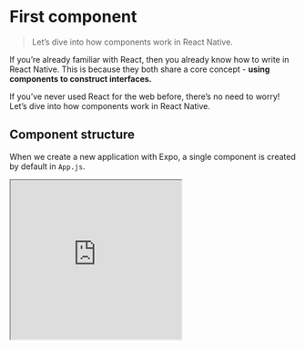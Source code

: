 # First component

> Let’s dive into how components work in React Native.

If you’re already familiar with React, then you already know how to write in React Native. This is because they both share a core concept - **using components to construct interfaces.**

If you’ve never used React for the web before, there’s no need to worry! Let’s dive into how components work in React Native.

## Component structure

When we create a new application with Expo, a single component is created by default in `App.js`.

<iframe src="https://snack.expo.io/embedded/rkIuJ4wVB?preview=true&platform=web" style="height: 20em"  />

Let’s step through each part of the file. All our imports are declared at the very beginning:

```js
import React from "react";
import { StyleSheet, Text, View } from "react-native";
```

Just like writing components in React for a web page, we need to import the `react` library in order to be able to create our components. In the second line however, a number of core APIs from React Native are also imported:

- `StyleSheet`: API used to set styles outside of the component function
- `Text`: Used to display text (analogous to the [<span>](https://developer.mozilla.org/en-US/docs/Web/HTML/Element/span) element in HTML)
- `View`: Used to define layouts and draw boxes with borders (analogous to the [<div>](https://developer.mozilla.org/en-US/docs/Web/HTML/Element/div) element in HTML)

On the web, core elements such as `div` and `span` never need to be imported and are supported by every browser automatically. In React Native however, every component must be imported.

I> Every core React Native API will be explored in more detail later in the series.

There are two ways to define a component using React Native (and React):

- A **function component** that uses a JavaScript function
- A **class component** that uses an ES6 class

Underneath our imports we can see our component defined as a function:

```js
export default function App() {
  return (
    <View style={styles.container}>
      <Text>Open up App.js to start working on your app!</Text>
    </View>
  );
}
```

The function returns what we want to render within that part of our application. In this example, we have a single View component that wraps a Text component that displays a simple message.

This component can also be written using a class instead:

```js
export default class App extends React.Component {
  render() {
    return (
      <View style={styles.container}>
        <Text>Open up App.js to start working on your app!</Text>
      </View>
    );
  }
}
```

Defining a component using a class requires extending`React.Component`. Using `extends` allows us to declare a class as a subclass of another class. In this example, `App` is a subclass of `React.Component`.

React Native reads both of these components in the exact same way. However, using class components make it possible to define state or use lifecycle methods.

I> [Hooks](https://reactjs.org/docs/hooks-intro.html), a newer React feature, also makes it possible to use state and lifecycle operations within function components

The last piece of our component is our style definitions:

```js
const styles = StyleSheet.create({
  container: {
    flex: 1,
    backgroundColor: "#fff",
    alignItems: "center",
    justifyContent: "center"
  }
});
```

The StyleSheet API is used here to define a `container` style that sets background color and a few flexbox properties. Using `flex: 1` makes the `View` expand to fill the entire screen. The combination of `alignItems: center` and `justifyContent: center` ensure the text component is aligned in the vertical and horizontal center.

Interested in learning more about how styling works in React Native? We’ll be exploring this in more detail in tomorrow’s article!
